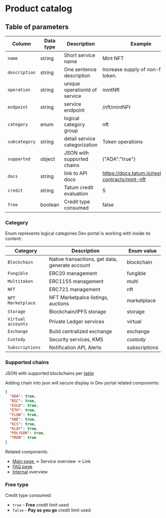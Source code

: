 # Product catalog

## Table of parameters

Column | Data type | Description | Example
---------|----------|---------|-------
 `name` | string|  Short service name | Mint NFT
 `description`| string | One sentence description | Increase supply of non-fungible token.
 `operation` | string | unique operationId of service | mintNft 
 `endpoint` | string | service endpoint | /nft/mintNFt 
 `category` | enum | logical category group| nft 
 `subcategory` | string | detail service categorization| Token operations 
 `supported` | object | JSON with supported chains| {"ADA":"true"} 
 `docs` | string | link to API docs| https://docs.tatum.io/rest/smart-contracts/mint-nft 
 `credit` | string | Tatum credit evaluation | 5 
 `free` | boolean | Credit type consumed| false 

### Category
Enum represents logical categories Dev portal is working with inside its content:

Category| Description | Enum value
---------|----------|---------
 `Blockchain` | Native transactions, get data, generate account | blockchain
 `Fungible` | ERC20 management | fungible
 `Multitoken` | ERC1155 management | multi
 `NFT` | ERC721 management | nft
 `NFT Marketplace` | NFT Marketpalce listings, auctions | marketplace
 `Storage` | Blockchain/IPFS storage | storage
 `Virtual accounts` | Private Ledger services | virtual
 `Exchange` | Build centralized exchange | exchange
 `Custody` | Security services, KMS | custody
 `Subscriptions` | Notification API, Alerts | subscriptions

### Supported chains
JSON with supported blockchains per [table](https://docs.tatum.io/rest/getting-started/supported-blockchains)

Adding chain into json will secure display in Dev portal related components:
```json
{
  "ADA": true,
  "BSC": true,
  "EGLD": true,
  "ETH": true,
  "FLOW": true,
  "ONE": true,
  "KCS": true,
  "KLAY": true,
  "POLYGON": true,
  "TRON": true
}
```

Related components:
- [Main page ](url)-> Service overview -> Link
- [FAQ page](url)
- [Internal](url) overview

### Free type
Credit type consumed:
- `true` - **Free** credit limit used
- `false` - **Pay as you go** credit limit used
